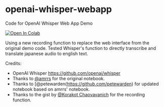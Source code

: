 # openai-whisper-webapp
Code for OpenAI Whisper Web App Demo

<a target="_blank" href="[https://colab.research.google.com/github/petewarden/openai-whisper-webapp/blob/main/OpenAI_Whisper_ASR_Demo.ipynb](https://colab.research.google.com/github/nancychenxizhong/openai-whisper-webapp/blob/modify-recording/saving/translate/OpenAI_Whisper_ASR_Demo.ipynb?authuser=1#scrollTo=kosakhNmxb7A)">
  <img src="https://colab.research.google.com/assets/colab-badge.svg" alt="Open In Colab"/>
</a>

Using a new recording function to replace the web interface from the original demo code.
Tested Whisper's function to directly transcribe and translate japanese audio to english text.

Credits: 

* OpenAI Whisper https://github.com/openai/whisper
* Thanks to [@amrrs](https://github.com/amrrs) for the original notebook.
* Thanks to [@petewarden(https://github.com/petewarden) for updated notebook based on amrrs' notebook.
* Thanks to the gist by [@Korakot Chaovavanich](https://gist.github.com/korakot/c21c3476c024ad6d56d5f48b0bca92be) for the recording function.

